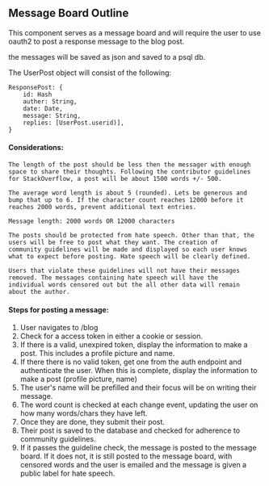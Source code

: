 ## Message Board Outline

This component serves as a message board and will require the user to 
use oauth2 to post a response message to the blog post.
 
 the messages will be saved as json and saved to a psql db.
 
The UserPost object will consist of the following:

``` 	
ResponsePost: {
	id: Hash			
	auther: String,
	date: Date,
	message: String,
	replies: [UserPost.userid)],
}
```

#### Considerations: 
	The length of the post should be less then the messager with enough 
 	space to share their thoughts. Following the contributor guidelines
 	for StackOverflow, a post will be about 1500 words +/- 500. 

	The average word length is about 5 (rounded). Lets be generous and
	bump that up to 6. If the character count reaches 12000 before it 
 	reaches 2000 words, prevent additional text entries. 
 
 	Message length: 2000 words OR 12000 characters
 
 	The posts should be protected from hate speech. Other than that, the
 	users will be free to post what they want. The creation of 
 	community guidelines will be made and displayed so each user knows
 	what to expect before posting. Hate speech will be clearly defined.
 
	Users that violate these guidelines will not have their messages
	removed. The messages containing hate speech will have the 
 	individual words censored out but the all other data will remain
 	about the author.
 
#### Steps for posting a message:
1. User navigates to /blog
2. Check for a access token in either a cookie or session.
3. If there is a valid, unexpired token, display the information
		to make a post. This includes a profile picture and name.
4. If there there is no valid token, get one from the auth endpoint
		and authenticate the user. When this is complete, display the 
		information to make a post (profile picture, name)
5. The user's name will be prefilled and their focus will be on 
		writing their message. 
6. The word count is checked at each change event, updating the user
		on how many words/chars they have left.
7. Once they are done, they submit their post.
8. Their post is saved to the database and checked for adherence to
		community guidelines.
9. If it passes the guideline check, the message is posted to the
		message board. If it does not, it is still posted to the message
		board, with censored words and the user is emailed and the message
		is given a public label for hate speech. 

